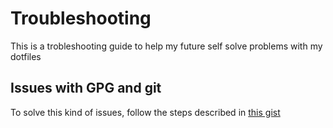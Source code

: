 # Troubleshooting

This is a trobleshooting guide to help my future self solve problems with my dotfiles

## Issues with GPG and git

To solve this kind of issues, follow the steps described in [this gist](https://gist.github.com/troyfontaine/18c9146295168ee9ca2b30c00bd1b41e)
